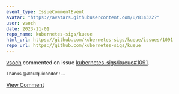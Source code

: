 ```yaml
---
event_type: IssueCommentEvent
avatar: "https://avatars.githubusercontent.com/u/814322?"
user: vsoch
date: 2023-11-01
repo_name: kubernetes-sigs/kueue
html_url: https://github.com/kubernetes-sigs/kueue/issues/1091
repo_url: https://github.com/kubernetes-sigs/kueue
---
```


<a href='https://github.com/vsoch' target='_blank'>vsoch</a> commented on issue <a href='https://github.com/kubernetes-sigs/kueue/issues/1091' target='_blank'>kubernetes-sigs/kueue#1091</a>.

<small>Thanks @alculquicondor !...</small>

<a href='https://github.com/kubernetes-sigs/kueue/issues/1091' target='_blank'>View Comment</a>
